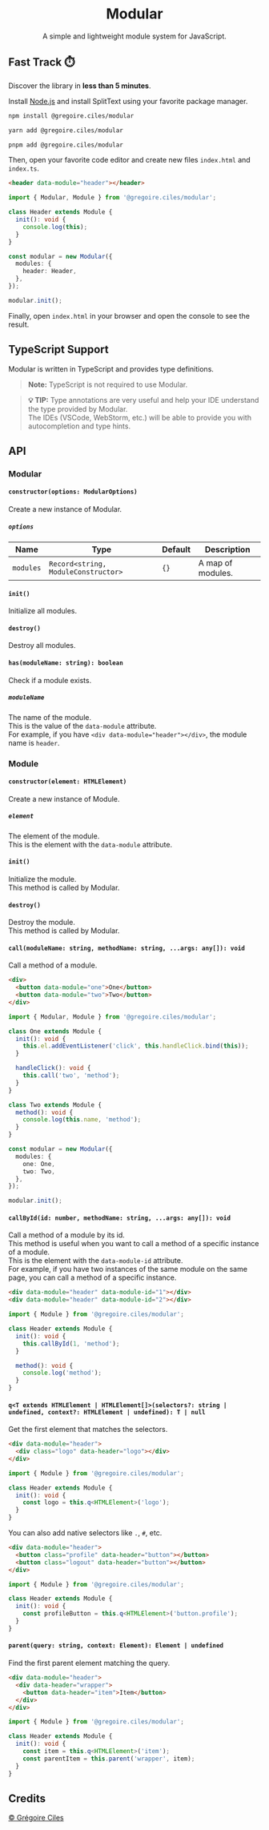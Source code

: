<h1 align="center">Modular</h1>
<p align="center">A simple and lightweight module system for JavaScript.</p>

## Fast Track ⏱️

Discover the library in **less than 5 minutes**.

Install [Node.js](https://nodejs.org/en/download/) and install SplitText using your favorite package
manager.

```bash
npm install @gregoire.ciles/modular
```

```bash
yarn add @gregoire.ciles/modular
```

```bash
pnpm add @gregoire.ciles/modular
```

Then, open your favorite code editor and create new files `index.html` and `index.ts`.

```html
<header data-module="header"></header>
```

```ts
import { Modular, Module } from '@gregoire.ciles/modular';

class Header extends Module {
  init(): void {
    console.log(this);
  }
}

const modular = new Modular({
  modules: {
    header: Header,
  },
});

modular.init();
```

Finally, open `index.html` in your browser and open the console to see the result.

## TypeScript Support

Modular is written in TypeScript and provides type definitions.

> **Note:** TypeScript is not required to use Modular.

> **💡 TIP:** Type annotations are very useful and help your IDE understand the type provided by
> Modular. <br /> The IDEs (VSCode, WebStorm, etc.) will be able to provide you with autocompletion
> and type hints.

## API

### Modular

#### `constructor(options: ModularOptions)`

Create a new instance of Modular.

##### `options`

| Name      | Type                                | Default | Description       |
| --------- | ----------------------------------- | ------- | ----------------- |
| `modules` | `Record<string, ModuleConstructor>` | `{}`    | A map of modules. |

#### `init()`

Initialize all modules.

#### `destroy()`

Destroy all modules.

#### `has(moduleName: string): boolean`

Check if a module exists.

##### `moduleName`

The name of the module. <br /> This is the value of the `data-module` attribute. <br /> For example,
if you have `<div data-module="header"></div>`, the module name is `header`.

### Module

#### `constructor(element: HTMLElement)`

Create a new instance of Module.

##### `element`

The element of the module. <br /> This is the element with the `data-module` attribute.

#### `init()`

Initialize the module. <br /> This method is called by Modular.

#### `destroy()`

Destroy the module. <br /> This method is called by Modular.

#### `call(moduleName: string, methodName: string, ...args: any[]): void`

Call a method of a module.

```html
<div>
  <button data-module="one">One</button>
  <button data-module="two">Two</button>
</div>
```

```ts
import { Modular, Module } from '@gregoire.ciles/modular';

class One extends Module {
  init(): void {
    this.el.addEventListener('click', this.handleClick.bind(this));
  }

  handleClick(): void {
    this.call('two', 'method');
  }
}

class Two extends Module {
  method(): void {
    console.log(this.name, 'method');
  }
}

const modular = new Modular({
  modules: {
    one: One,
    two: Two,
  },
});

modular.init();
```

#### `callById(id: number, methodName: string, ...args: any[]): void`

Call a method of a module by its id. <br /> This method is useful when you want to call a method of
a specific instance of a module. <br /> This is the element with the `data-module-id` attribute.
<br /> For example, if you have two instances of the same module on the same page, you can call a
method of a specific instance. <br />

```html
<div data-module="header" data-module-id="1"></div>
<div data-module="header" data-module-id="2"></div>
```

```ts
import { Module } from '@gregoire.ciles/modular';

class Header extends Module {
  init(): void {
    this.callById(1, 'method');
  }

  method(): void {
    console.log('method');
  }
}
```

#### `q<T extends HTMLElement | HTMLElement[]>(selectors?: string | undefined, context?: HTMLElement | undefined): T | null`

Get the first element that matches the selectors.

```html
<div data-module="header">
  <div class="logo" data-header="logo"></div>
</div>
```

```ts
import { Module } from '@gregoire.ciles/modular';

class Header extends Module {
  init(): void {
    const logo = this.q<HTMLElement>('logo');
  }
}
```

You can also add native selectors like `.`, `#`, etc.

```html
<div data-module="header">
  <button class="profile" data-header="button"></button>
  <button class="logout" data-header="button"></button>
</div>
```

```ts
import { Module } from '@gregoire.ciles/modular';

class Header extends Module {
  init(): void {
    const profileButton = this.q<HTMLElement>('button.profile');
  }
}
```

#### `parent(query: string, context: Element): Element | undefined`

Find the first parent element matching the query.

```html
<div data-module="header">
  <div data-header="wrapper">
    <button data-header="item">Item</button>
  </div>
</div>
```

```ts
import { Module } from '@gregoire.ciles/modular';

class Header extends Module {
  init(): void {
    const item = this.q<HTMLElement>('item');
    const parentItem = this.parent('wrapper', item);
  }
}
```

## Credits

[© Grégoire Ciles](https://github.com/GregoireCiles)
